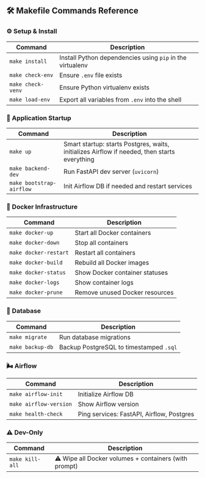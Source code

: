 ## 🛠️ Makefile Commands Reference

### ⚙️ Setup & Install

| Command | Description |
|--------|-------------|
| `make install` | Install Python dependencies using `pip` in the virtualenv |
| `make check-env` | Ensure `.env` file exists |
| `make check-venv` | Ensure Python virtualenv exists |
| `make load-env` | Export all variables from `.env` into the shell |

### 🚀 Application Startup

| Command | Description |
|--------|-------------|
| `make up` | Smart startup: starts Postgres, waits, initializes Airflow if needed, then starts everything |
| `make backend-dev` | Run FastAPI dev server (`uvicorn`) |
| `make bootstrap-airflow` | Init Airflow DB if needed and restart services |

### 🐳 Docker Infrastructure

| Command | Description |
|--------|-------------|
| `make docker-up` | Start all Docker containers |
| `make docker-down` | Stop all containers |
| `make docker-restart` | Restart all containers |
| `make docker-build` | Rebuild all Docker images |
| `make docker-status` | Show Docker container statuses |
| `make docker-logs` | Show container logs |
| `make docker-prune` | Remove unused Docker resources |

### 🔁 Database

| Command | Description |
|--------|-------------|
| `make migrate` | Run database migrations |
| `make backup-db` | Backup PostgreSQL to timestamped `.sql` |

### 🌬️ Airflow

| Command | Description |
|--------|-------------|
| `make airflow-init` | Initialize Airflow DB |
| `make airflow-version` | Show Airflow version |
| `make health-check` | Ping services: FastAPI, Airflow, Postgres |

### ⚠️ Dev-Only

| Command | Description |
|--------|-------------|
| `make kill-all` | ⚠️ Wipe all Docker volumes + containers (with prompt) |

